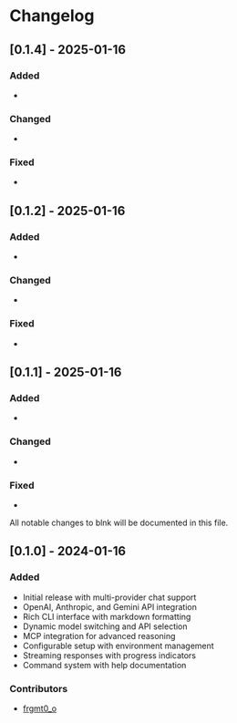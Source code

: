 # Changelog


## [0.1.4] - 2025-01-16

### Added
- <add new features>

### Changed
- <add changes>

### Fixed
- <add bug fixes>


## [0.1.2] - 2025-01-16

### Added
- <add new features>

### Changed
- <add changes>

### Fixed
- <add bug fixes>


## [0.1.1] - 2025-01-16

### Added
- <add new features>

### Changed
- <add changes>

### Fixed
- <add bug fixes>

All notable changes to blnk will be documented in this file.

## [0.1.0] - 2024-01-16

### Added
- Initial release with multi-provider chat support
- OpenAI, Anthropic, and Gemini API integration
- Rich CLI interface with markdown formatting
- Dynamic model switching and API selection
- MCP integration for advanced reasoning
- Configurable setup with environment management
- Streaming responses with progress indicators
- Command system with help documentation

### Contributors

- [frgmt0_o](https://github.com/frgmt0_o)
